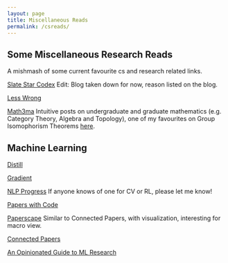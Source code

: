 ```yaml
---
layout: page
title: Miscellaneous Reads
permalink: /csreads/
---
```


## Some Miscellaneous Research Reads

A mishmash of some current favourite cs and research related links. 

[Slate Star Codex](https://slatestarcodex.com/)
Edit: Blog taken down for now, reason listed on the blog. 

[Less Wrong](https://www.lesswrong.com/)

[Math3ma](https://www.math3ma.com/blog/)
Intuitive posts on undergraduate and graduate mathematics (e.g. Category Theory, Algebra and Topology), one of my favourites on Group Isomophorism Theorems [here](https://www.math3ma.com/blog/the-first-isomorphism-theorem-intuitively). 


## Machine Learning

[Distill](https://distill.pub/)

[Gradient](https://thegradient.pub/)

[NLP Progress](http://nlpprogress.com/) 
If anyone knows of one for CV or RL, please let me know! 

[Papers with Code](https://paperswithcode.com/)

[Paperscape](https://paperscape.org/)
Similar to Connected Papers, with visualization, interesting for macro view.

[Connected Papers](https://www.connectedpapers.com/)

[An Opinionated Guide to ML Research](http://joschu.net/blog/opinionated-guide-ml-research.html)
